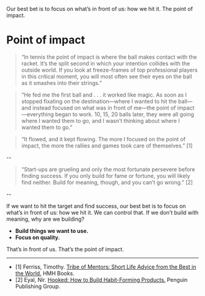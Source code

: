 Our best bet is to focus on what’s in front of us: how we hit it. The point of impact. 
# Point of impact

> “In tennis the point of impact is where the ball makes contact with the racket. It’s the split second in which your intention collides with the outside world. If you look at freeze-frames of top professional players in this critical moment, you will most often see their eyes on the ball as it smashes into their strings.”

> “He fed me the first ball and . . . it worked like magic. As soon as I stopped fixating on the destination—where I wanted to hit the ball—and instead focused on what was in front of me—the point of impact—everything began to work. 10, 15, 20 balls later, they were all going where I wanted them to go, and I wasn’t thinking about where I wanted them to go.”

> “It flowed, and it kept flowing. The more I focused on the point of impact, the more the rallies and games took care of themselves.” [1]

--

> “Start-ups are grueling and only the most fortunate persevere before finding success. If you only build for fame or fortune, you will likely find neither. Build for meaning, though, and you can’t go wrong.” [2]

--

If we want to hit the target and find success, our best bet is to focus on what’s in front of us: how we hit it. We can control that. If we don’t build with meaning, why are we building? 
- **Build things we want to use.**
- **Focus on quality.** 

That’s in front of us. That’s the point of impact. 

---

- [1] Ferriss, Timothy. <a href="https://www.amazon.com/dp/B071KJ7PTB" target="_blank">Tribe of Mentors: Short Life Advice from the Best in the World.</a> HMH Books.
- [2] Eyal, Nir. <a href="https://www.amazon.com/Hooked-How-Build-Habit-Forming-Products-ebook/dp/B00LMGLXTS" target="_blank">Hooked: How to Build Habit-Forming Products.</a> Penguin Publishing Group.


